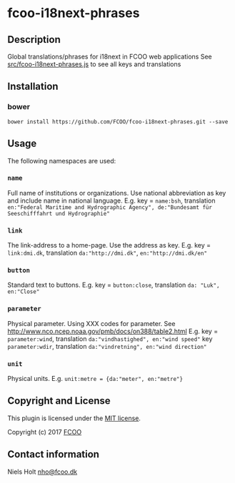 # fcoo-i18next-phrases
>


## Description
Global translations/phrases for i18next in FCOO web applications
See [src/fcoo-i18next-phrases.js](https://gitlab.com/FCOO/fcoo-i18next-phrases/blob/src/fcoo-i18next-phrases.js) to see all keys and translations


## Installation
### bower
`bower install https://github.com/FCOO/fcoo-i18next-phrases.git --save`

## Usage
The following namespaces are used:

### `name`
Full name of institutions or organizations. 
Use national abbreviation as key and include name in national language. 
E.g. key = `name:bsh`, translation `en:"Federal Maritime and Hydrographic Agency", de:"Bundesamt für Seeschifffahrt und Hydrographie"`

### `link`
The link-address to a home-page. Use the address as key. 
E.g. key = `link:dmi.dk`, translation `da:"http://dmi.dk"`, `en:"http://dmi.dk/en"`

### `button`
Standard text to buttons. 
E.g. key = `button:close`, translation `da: "Luk", en:"Close"`

### `parameter`
Physical parameter. Using XXX codes for parameter. See http://www.nco.ncep.noaa.gov/pmb/docs/on388/table2.html
E.g. 
 key = `parameter:wind`, translation `da:"vindhastighed", en:"wind speed"`
 key `parameter:wdir`, translation `da:"vindretning", en:"wind direction"`

### `unit`
Physical units.
E.g. `unit:metre = {da:"meter", en:"metre"}`







## Copyright and License
This plugin is licensed under the [MIT license](https://github.com/FCOO/fcoo-i18next-phrases/LICENSE).

Copyright (c) 2017 [FCOO](https://github.com/FCOO)

## Contact information

Niels Holt nho@fcoo.dk
